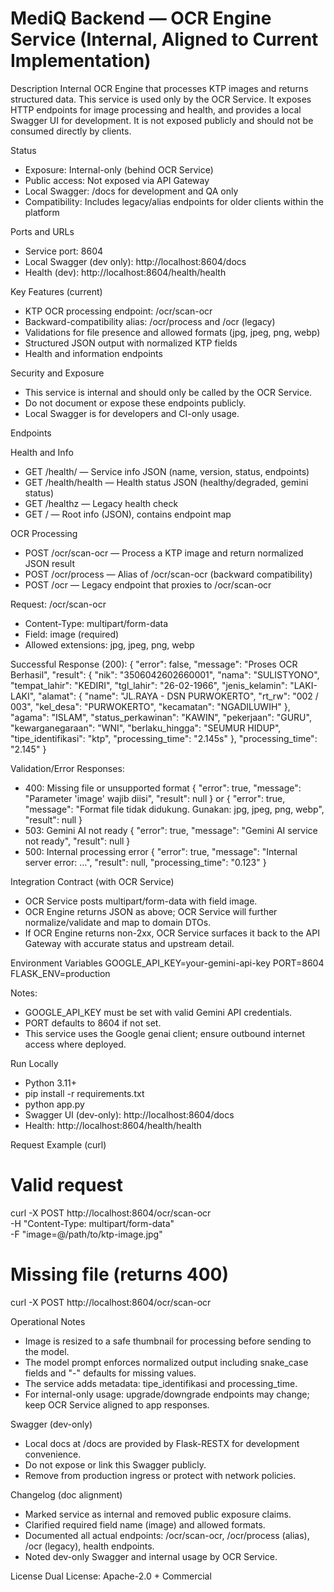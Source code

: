 # MediQ Backend — OCR Engine Service (Internal, Aligned to Current Implementation)

Description
Internal OCR Engine that processes KTP images and returns structured data. This service is used only by the OCR Service. It exposes HTTP endpoints for image processing and health, and provides a local Swagger UI for development. It is not exposed publicly and should not be consumed directly by clients.

Status
- Exposure: Internal-only (behind OCR Service)
- Public access: Not exposed via API Gateway
- Local Swagger: /docs for development and QA only
- Compatibility: Includes legacy/alias endpoints for older clients within the platform

Ports and URLs
- Service port: 8604
- Local Swagger (dev only): http://localhost:8604/docs
- Health (dev): http://localhost:8604/health/health

Key Features (current)
- KTP OCR processing endpoint: /ocr/scan-ocr
- Backward-compatibility alias: /ocr/process and /ocr (legacy)
- Validations for file presence and allowed formats (jpg, jpeg, png, webp)
- Structured JSON output with normalized KTP fields
- Health and information endpoints

Security and Exposure
- This service is internal and should only be called by the OCR Service.
- Do not document or expose these endpoints publicly.
- Local Swagger is for developers and CI-only usage.

Endpoints

Health and Info
- GET /health/ — Service info JSON (name, version, status, endpoints)
- GET /health/health — Health status JSON (healthy/degraded, gemini status)
- GET /healthz — Legacy health check
- GET / — Root info (JSON), contains endpoint map

OCR Processing
- POST /ocr/scan-ocr — Process a KTP image and return normalized JSON result
- POST /ocr/process — Alias of /ocr/scan-ocr (backward compatibility)
- POST /ocr — Legacy endpoint that proxies to /ocr/scan-ocr

Request: /ocr/scan-ocr
- Content-Type: multipart/form-data
- Field: image (required)
- Allowed extensions: jpg, jpeg, png, webp

Successful Response (200):
{
  "error": false,
  "message": "Proses OCR Berhasil",
  "result": {
    "nik": "3506042602660001",
    "nama": "SULISTYONO",
    "tempat_lahir": "KEDIRI",
    "tgl_lahir": "26-02-1966",
    "jenis_kelamin": "LAKI-LAKI",
    "alamat": {
      "name": "JL.RAYA - DSN PURWOKERTO",
      "rt_rw": "002 / 003",
      "kel_desa": "PURWOKERTO",
      "kecamatan": "NGADILUWIH"
    },
    "agama": "ISLAM",
    "status_perkawinan": "KAWIN",
    "pekerjaan": "GURU",
    "kewarganegaraan": "WNI",
    "berlaku_hingga": "SEUMUR HIDUP",
    "tipe_identifikasi": "ktp",
    "processing_time": "2.145s"
  },
  "processing_time": "2.145"
}

Validation/Error Responses:
- 400: Missing file or unsupported format
  {
    "error": true,
    "message": "Parameter 'image' wajib diisi",
    "result": null
  }
  or
  {
    "error": true,
    "message": "Format file tidak didukung. Gunakan: jpg, jpeg, png, webp",
    "result": null
  }
- 503: Gemini AI not ready
  {
    "error": true,
    "message": "Gemini AI service not ready",
    "result": null
  }
- 500: Internal processing error
  {
    "error": true,
    "message": "Internal server error: ...",
    "result": null,
    "processing_time": "0.123"
  }

Integration Contract (with OCR Service)
- OCR Service posts multipart/form-data with field image.
- OCR Engine returns JSON as above; OCR Service will further normalize/validate and map to domain DTOs.
- If OCR Engine returns non-2xx, OCR Service surfaces it back to the API Gateway with accurate status and upstream detail.

Environment Variables
GOOGLE_API_KEY=your-gemini-api-key
PORT=8604
FLASK_ENV=production

Notes:
- GOOGLE_API_KEY must be set with valid Gemini API credentials.
- PORT defaults to 8604 if not set.
- This service uses the Google genai client; ensure outbound internet access where deployed.

Run Locally
- Python 3.11+
- pip install -r requirements.txt
- python app.py
- Swagger UI (dev-only): http://localhost:8604/docs
- Health: http://localhost:8604/health/health

Request Example (curl)
# Valid request
curl -X POST http://localhost:8604/ocr/scan-ocr \
  -H "Content-Type: multipart/form-data" \
  -F "image=@/path/to/ktp-image.jpg"

# Missing file (returns 400)
curl -X POST http://localhost:8604/ocr/scan-ocr

Operational Notes
- Image is resized to a safe thumbnail for processing before sending to the model.
- The model prompt enforces normalized output including snake_case fields and "-" defaults for missing values.
- The service adds metadata: tipe_identifikasi and processing_time.
- For internal-only usage: upgrade/downgrade endpoints may change; keep OCR Service aligned to app responses.

Swagger (dev-only)
- Local docs at /docs are provided by Flask-RESTX for development convenience.
- Do not expose or link this Swagger publicly.
- Remove from production ingress or protect with network policies.

Changelog (doc alignment)
- Marked service as internal and removed public exposure claims.
- Clarified required field name (image) and allowed formats.
- Documented all actual endpoints: /ocr/scan-ocr, /ocr/process (alias), /ocr (legacy), health endpoints.
- Noted dev-only Swagger and internal usage by OCR Service.

License
Dual License: Apache-2.0 + Commercial
